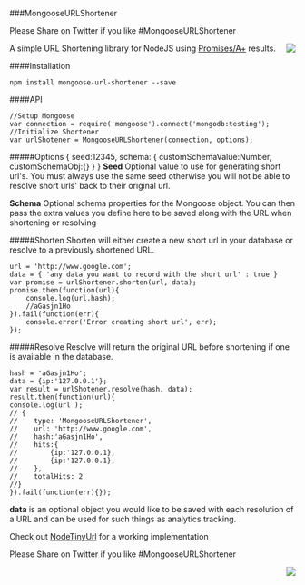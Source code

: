 ###MongooseURLShortener

Please Share on Twitter if you like #MongooseURLShortener

<a href="https://twitter.com/intent/tweet?hashtags=MongooseURLShortener&amp;&amp;text=Check%20out%20this%20repo%20on%20github&amp;tw_p=tweetbutton&amp;url=https%3A%2F%2Fgithub.com%2Fdropshape&amp;via=dropshape" style="float:right">
<img src="https://raw.github.com/dropshape/MongooseURLShortener/master/twittershare.png">
</a>

A simple URL Shortening library for NodeJS using [Promises/A+](http://promises-aplus.github.io/promises-spec/) results.

####Installation

    npm install mongoose-url-shortener --save

####API
    
    //Setup Mongoose
    var connection = require('mongoose').connect('mongodb:testing');
    //Initialize Shortener
    var urlShotener = MongooseURLShortener(connection, options);

#####Options
    {
        seed:12345,
        schema: {
            customSchemaValue:Number,
            customSchemaObj:{}
        }
    }
**Seed**
Optional value to use for generating short url's. You must always use the same seed otherwise you will not be able to resolve short urls' back to their original url.

**Schema**
Optional schema properties for the Mongoose object. You can then pass the extra values you define here to be saved along with the URL when shortening or resolving

#####Shorten
Shorten will either create a new short url in your database or resolve to a previously shortened URL.

    url = 'http://www.google.com';
    data = { 'any data you want to record with the short url' : true }
    var promise = urlShortener.shorten(url, data);
    promise.then(function(url){
        console.log(url.hash);
        //aGasjn1Ho
    }).fail(function(err){
        console.error('Error creating short url', err);
    });

#####Resolve
Resolve will return the original URL before shortening if one is available in the database.

    hash = 'aGasjn1Ho';
    data = {ip:'127.0.0.1'};
    var result = urlShotener.resolve(hash, data);
    result.then(function(url){
    console.log(url );
    // { 
    //    type: 'MongooseURLShortener', 
    //    url: 'http://www.google.com', 
    //    hash:'aGasjn1Ho',
    //    hits:{
    //        {ip:'127.0.0.1},
    //        {ip:'127.0.0.1},
    //    },
    //    totalHits: 2
    //}
    }).fail(function(err){});

**data** is an optional object you would like to be saved with each resolution of a URL and can be used for such things
as analytics tracking.

Check out [NodeTinyUrl](https://github.com/dropshape/NodeTinyUrl) for a working implementation

Please Share on Twitter if you like #MongooseURLShortener

<a href="https://twitter.com/intent/tweet?hashtags=MongooseURLShortener&amp;&amp;text=Check%20out%20this%20repo%20on%20github&amp;tw_p=tweetbutton&amp;url=https%3A%2F%2Fgithub.com%2Fdropshape&amp;via=dropshape" style="float:right">
<img src="https://raw.github.com/dropshape/MongooseURLShortener/master/twittershare.png">
</a>
